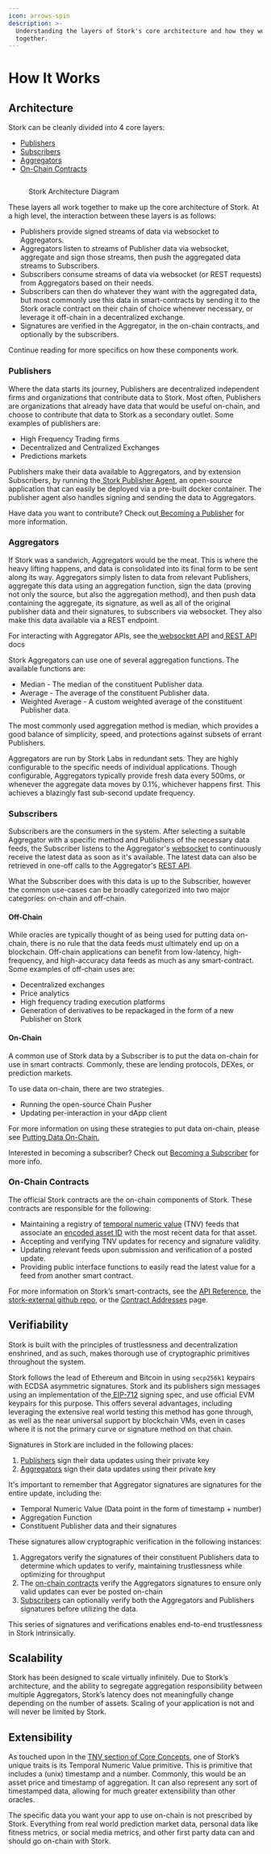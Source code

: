 ```yaml
---
icon: arrows-spin
description: >-
  Understanding the layers of Stork's core architecture and how they work
  together.
---
```


# How It Works

## Architecture <a href="#docs-internal-guid-847a2b18-7fff-81d7-ee61-fee4a32d94d3" id="docs-internal-guid-847a2b18-7fff-81d7-ee61-fee4a32d94d3"></a>

Stork can be cleanly divided into 4 core layers:

* [Publishers](how-it-works.md#publishers)
* [Subscribers](how-it-works.md#subscribers)
* [Aggregators](how-it-works.md#aggregators)
* [On-Chain Contracts](how-it-works.md#on-chain-contracts)

<div data-full-width="false"><figure><img src="../.gitbook/assets/Architecture for docs.png" alt=""><figcaption><p>Stork Architecture Diagram</p></figcaption></figure></div>

These layers all work together to make up the core architecture of Stork. At a high level, the interaction between these layers is as follows:

* Publishers provide signed streams of data via websocket to Aggregators.
* Aggregators listen to streams of Publisher data via websocket, aggregate and sign those streams, then push the aggregated data streams to Subscribers.
* Subscribers consume streams of data via websocket (or REST requests) from Aggregators based on their needs.
* Subscribers can then do whatever they want with the aggregated data, but most commonly use this data in smart-contracts by sending it to the Stork oracle contract on their chain of choice whenever necessary, or leverage it off-chain in a decentralized exchange.
* Signatures are verified in the Aggregator, in the on-chain contracts, and optionally by the subscribers.

Continue reading for more specifics on how these components work.

### Publishers

Where the data starts its journey, Publishers are decentralized independent firms and organizations that contribute data to Stork. Most often, Publishers are organizations that already have data that would be useful on-chain, and choose to contribute that data to Stork as a secondary outlet. Some examples of publishers are:

* High Frequency Trading firms
* Decentralized and Centralized Exchanges
* Predictions markets

Publishers make their data available to Aggregators, and by extension Subscribers, by running the[ Stork Publisher Agent](https://github.com/Stork-Oracle/stork-external/blob/main/apps/docs/publisher_agent.md), an open-source application that can easily be deployed via a pre-built docker container. The publisher agent also handles signing and sending the data to Aggregators.

Have data you want to contribute? Check out[ Becoming a Publisher](https://docs.stork.network/~/changes/suDzkkK15gqdfmjDKr9z/becoming-a-publisher) for more information.

### Aggregators

If Stork was a sandwich, Aggregators would be the meat. This is where the heavy lifting happens, and data is consolidated into its final form to be sent along its way. Aggregators simply listen to data from relevant Publishers, aggregate this data using an aggregation function, sign the data (proving not only the source, but also the aggregation method), and then push data containing the aggregate, its signature, as well as all of the original publisher data and their signatures, to subscribers via websocket. They also make this data available via a REST endpoint.

For interacting with Aggregator APIs, see the[ websocket API](https://docs.stork.network/~/changes/suDzkkK15gqdfmjDKr9z/stork-for-real-time/api-reference/websocket-api) and[ REST API](https://rest.jp.stork-oracle.network/swagger/index.html) docs

Stork Aggregators can use one of several aggregation functions. The available functions are:

* Median - The median of the constituent Publisher data.
* Average - The average of the constituent Publisher data.
* Weighted Average - A custom weighted average of the constituent Publisher data.

The most commonly used aggregation method is median, which provides a good balance of simplicity, speed, and protections against subsets of errant Publishers.

Aggregators are run by Stork Labs in redundant sets. They are highly configurable to the specific needs of individual applications. Though configurable, Aggregators typically provide fresh data every 500ms, or whenever the aggregate data moves by 0.1%, whichever happens first. This achieves a blazingly fast sub-second update frequency.

### Subscribers

Subscribers are the consumers in the system. After selecting a suitable Aggregator with a specific method and Publishers of the necessary data feeds, the Subscriber listens to the Aggregator's [websocket](../api-reference/websocket-api/) to continuously receive the latest data as soon as it's available. The latest data can also be retrieved in one-off calls to the Aggregator's [REST API](../api-reference/rest-api.md).

What the Subscriber does with this data is up to the Subscriber, however the common use-cases can be broadly categorized into two major categories: on-chain and off-chain.

#### **Off-Chain**

While oracles are typically thought of as being used for putting data on-chain, there is no rule that the data feeds must ultimately end up on a blockchain. Off-chain applications can benefit from low-latency, high-frequency, and high-accuracy data feeds as much as any smart-contract. Some examples of off-chain uses are:

* Decentralized exchanges
* Price analytics
* High frequency trading execution platforms
* Generation of derivatives to be repackaged in the form of a new Publisher on Stork

#### **On-Chain**

A common use of Stork data by a Subscriber is to put the data on-chain for use in smart contracts. Commonly, these are lending protocols, DEXes, or prediction markets.

To use data on-chain, there are two strategies.&#x20;

* Running the open-source Chain Pusher
* Updating per-interaction in your dApp client

For more information on using these strategies to put data on-chain, please see [Putting Data On-Chain.](../getting-started/putting-data-on-chain.md)

Interested in becoming a subscriber? Check out [Becoming a Subscriber](../getting-started/becoming-a-subscriber.md) for more info.

### On-Chain Contracts

The official Stork contracts are the on-chain components of Stork. These contracts are responsible for the following:

* Maintaining a registry of [temporal numeric value](core-concepts.md#temporal-numeric-values) (TNV) feeds that associate an [encoded asset ID](core-concepts.md#asset-ids) with the most recent data for that asset.
* Accepting and verifying TNV updates for recency and signature validity.
* Updating relevant feeds upon submission and verification of a posted update.
* Providing public interface functions to easily read the latest value for a feed from another smart contract.

For more information on Stork’s smart-contracts, see the [API Reference](../api-reference/contract-apis/), the[ stork-external github repo](https://github.com/Stork-Oracle/stork-external/tree/main/contracts), or the [Contract Addresses](../resources/contract-addresses/) page.

## Verifiability

Stork is built with the principles of trustlessness and decentralization enshrined, and as such, makes thorough use of cryptographic primitives throughout the system.

Stork follows the lead of Ethereum and Bitcoin in using `secp256k1` keypairs with ECDSA asymmetric signatures. Stork and its publishers sign messages using an implementation of the[ EIP-712](https://eips.ethereum.org/EIPS/eip-712) signing spec, and use official EVM keypairs for this purpose. This offers several advantages, including leveraging the extensive real world testing this method has gone through, as well as the near universal support by blockchain VMs, even in cases where it is not the primary curve or signature method on that chain.

Signatures in Stork are included in the following places:

1. [Publishers](how-it-works.md#publishers) sign their data updates using their private key
2. [Aggregators](how-it-works.md#aggregators) sign their data updates using their private key

It's important to remember that Aggregator signatures are signatures for the entire update, including the:

* Temporal Numeric Value (Data point in the form of timestamp + number)
* Aggregation Function
* Constituent Publisher data and their signatures

These signatures allow cryptographic verification in the following instances:

1. Aggregators verify the signatures of their constituent Publishers data to determine which updates to verify, maintaining trustlessness while optimizing for throughput
2. The [on-chain contracts](how-it-works.md#on-chain-contracts) verify the Aggregators signatures to ensure only valid updates can ever be posted on-chain
3. [Subscribers](how-it-works.md#subscribers) can optionally verify both the Aggregators and Publishers signatures before utilizing the data.

This series of signatures and verifications enables end-to-end trustlessness in Stork intrinsically.

## Scalability

Stork has been designed to scale virtually infinitely. Due to Stork’s architecture, and the ability to segregate aggregation responsibility between multiple Aggregators, Stork’s latency does not meaningfully change depending on the number of assets. Scaling of your application is not and will never be limited by Stork.

## Extensibility

As touched upon in the [TNV section of Core Concepts](core-concepts.md#temporal-numeric-values), one of Stork’s unique traits is its Temporal Numeric Value primitive. This is primitive that includes a (unix) timestamp and a number. Commonly, this would be an asset price and timestamp of aggregation. It can also represent any sort of timestamped data, allowing for much greater extensibility than other oracles.

The specific data you want your app to use on-chain is not prescribed by Stork. Everything from real world prediction market data, personal data like fitness metrics, or social media metrics, and other first party data can and should go on-chain with Stork.

